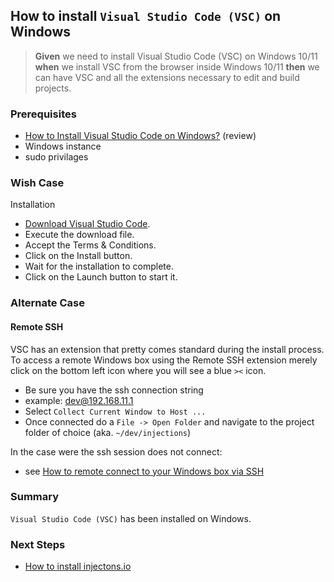 ## How to install `Visual Studio Code (VSC)` on Windows
> **Given** we need to install Visual Studio Code (VSC) on Windows 10/11 **when** we install VSC from the browser inside Windows 10/11 **then** we can have VSC and all the extensions necessary to edit and build projects.

### Prerequisites
- [How to Install Visual Studio Code on Windows?](https://www.geeksforgeeks.org/how-to-install-visual-studio-code-on-windows/) (review)
- Windows instance
- sudo privilages 

### Wish Case
Installation

- [Download Visual Studio Code](https://code.visualstudio.com/download).
- Execute the download file.
- Accept the Terms & Conditions.
- Click on the Install button.
- Wait for the installation to complete.
- Click on the Launch button to start it.

### Alternate Case
#### Remote SSH
VSC has an extension that pretty comes standard during the install process. To access a remote Windows box using the Remote SSH extension merely click on the bottom left icon where you will see a blue `><` icon. 

- Be sure you have the ssh connection string
- example: dev@192.168.11.1
- Select `Collect Current Window to Host ...`
- Once connected do a `File -> Open Folder` and navigate to the project folder of choice (aka. `~/dev/injections`)

In the case were the ssh session does not connect:
- see [How to remote connect to your Windows box via SSH](https://github.com/perriera/for_interfaces/blob/main/ssh/REMOTE_SSH.md)

### Summary
`Visual Studio Code (VSC)` has been installed on Windows.

### Next Steps

- [How to install injectons.io](https://github.com/perriera/injections)



